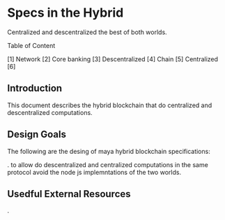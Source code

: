 # Specs in the Hybrid

Centralized and descentralized the best of both worlds.

Table of Content 


[1] Network 
[2] Core banking
[3] Descentralized
[4] Chain 
[5] Centralized 
[6] 

## Introduction


This document describes the hybrid blockchain that do centralized and
descentralized computations.


## Design Goals

The following are the desing of maya hybrid blockchain specifications:

. to allow do descentralized and centralized computations in the same protocol
avoid the node js implemntations of the two worlds.

## Usedful External Resources 

.

